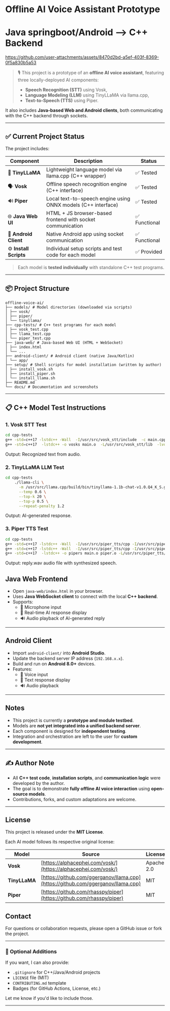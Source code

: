 

#  Offline AI Voice Assistant Prototype 
#  Java springboot/Android --> C++ Backend


https://github.com/user-attachments/assets/8470d2bd-a5ef-403f-8369-0f5a830b5a53



> 🎙️ This project is a prototype of an **offline AI voice assistant**, featuring three locally-deployed AI components:
> - **Speech Recognition (STT)** using Vosk,
> - **Language Modeling (LLM)** using TinyLLaMA via llama.cpp,
> - **Text-to-Speech (TTS)** using Piper.

It also includes **Java-based Web and Android clients**, both communicating with the C++ backend through sockets.

---

## ✅ Current Project Status

The project includes:

| Component            | Description                                                   | Status       |
|----------------------|---------------------------------------------------------------|--------------|
| 🧠 **TinyLLaMA**      | Lightweight language model via llama.cpp (C++ wrapper)         | ✅ Tested     |
| 🗣️ **Vosk**          | Offline speech recognition engine (C++ interface)             | ✅ Tested     |
| 🔊 **Piper**         | Local text-to-speech engine using ONNX models (C++ interface) | ✅ Tested     |
| 🌐 **Java Web UI**   | HTML + JS browser-based frontend with socket communication    | ✅ Functional |
| 📱 **Android Client**| Native Android app using socket communication                 | ✅ Functional |
| ⚙️ **Install Scripts**| Individual setup scripts and test code for each model         | ✅ Provided   |

> Each model is **tested individually** with standalone C++ test programs.

---

## 📦 Project Structure
```
offline-voice-ai/
├── models/ # Model directories (downloaded via scripts)
│ ├── vosk/
│ ├── piper/
│ └── tinyllama/
├── cpp-tests/ # C++ test programs for each model
│ ├── vosk_test.cpp
│ ├── llama_test.cpp
│ └── piper_test.cpp
├── java-web/ # Java-based Web UI (HTML + WebSocket)
│ ├── index.html
│ └── ...
├── android-client/ # Android client (native Java/Kotlin)
│ └── app/
├── setup/ # Shell scripts for model installation (written by author)
│ ├── install_vosk.sh
│ ├── install_piper.sh
│ └── install_llama.sh
├── README.md
└── docs/ # Documentation and screenshots
```


---

## 📋 C++ Model Test Instructions

###  1. Vosk STT Test

```bash
cd cpp-tests
g++ -std=c++17 -lstdc++ -Wall  -I/usr/src/vosk_stt/include  -c main.cpp -o main.o
g++ -std=c++17  -lstdc++ -o vosks main.o  -L/usr/src/vosk_stt/lib  -lvosk -Wl,--copy-dt-needed-entries -Wl,-rpath=/usr/src/vosk_stt/lib -lm -lpthread -ldl  /usr/lib/x86_64-linux-gnu/libpthread.a

```
Output: Recognized text from audio.

### 2. TinyLLaMA LLM Test

```bash
cd cpp-tests
	./llama-cli \
	  -m /usr/src/llama.cpp/build/bin/tinyllama-1.1b-chat-v1.0.Q4_K_S.gguf\
	  --temp 0.6 \
	  --top-k 20 \
	  --top-p 0.5 \
	  --repeat-penalty 1.2
```
Output: AI-generated response.

### 3. Piper TTS Test

```bash
cd cpp-tests
g++ -std=c++17 -lstdc++ -Wall  -I/usr/src/piper_tts/cpp -I/usr/src/piper_tts/pi/include  -c main.cpp -o main.o
g++ -std=c++17 -lstdc++ -Wall  -I/usr/src/piper_tts/cpp -I/usr/src/piper_tts/pi/include  -c piper.cpp -o piper.o
g++ -std=c++17  -lstdc++ -o pipers main.o piper.o -L/usr/src/piper_tts/pi/lib  -lonnxruntime -lpiper_phonemize -lespeak-ng -Wl,--copy-dt-needed-entries -Wl,-rpath=/usr/src/piper_tts/pi/lib -lm -lpthread  /usr/lib/x86_64-linux-gnu/libpthread.a

```
Output: reply.wav audio file with synthesized speech.

##  Java Web Frontend

- Open `java-web/index.html` in your browser.
- Uses **Java WebSocket client** to connect with the local **C++ backend**.
- Supports:
  - 🎤 Microphone input
  - 🧠 Real-time AI response display
  - 🔊 Audio playback of AI-generated reply

---

##  Android Client

- Import `android-client/` into **Android Studio**.
- Update the backend server IP address (`192.168.x.x`).
- Build and run on **Android 8.0+** devices.
- Features:
  - 🎤 Voice input
  - 💬 Text response display
  - 🔊 Audio playback

---

##  Notes

- This project is currently a **prototype and module testbed**.
- Models are **not yet integrated into a unified backend server**.
- Each component is designed for **independent testing**.
- Integration and orchestration are left to the user for **custom development**.

---

## ✍ Author Note

- All **C++ test code**, **installation scripts**, and **communication logic** were developed by the author.
- The goal is to demonstrate **fully offline AI voice interaction** using **open-source models**.
- Contributions, forks, and custom adaptations are welcome.

---

##  License

This project is released under the **MIT License**.

Each AI model follows its respective original license:

| Model      | Source                                         | License     |
|------------|------------------------------------------------|-------------|
| **Vosk**   | [https://alphacephei.com/vosk/](https://alphacephei.com/vosk/)             | Apache 2.0  |
| **TinyLLaMA** | [https://github.com/ggerganov/llama.cpp](https://github.com/ggerganov/llama.cpp) | MIT         |
| **Piper**  | [https://github.com/rhasspy/piper](https://github.com/rhasspy/piper)       | MIT         |


## Contact

For questions or collaboration requests, please open a GitHub issue or fork the project.


---

### 🔧 Optional Additions

If you want, I can also provide:

- `.gitignore` for C++/Java/Android projects  
- `LICENSE` file (MIT)  
- `CONTRIBUTING.md` template  
- Badges (for GitHub Actions, License, etc.)

Let me know if you'd like to include those.

---



















